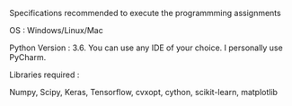 Specifications recommended to execute the programmming assignments

OS : Windows/Linux/Mac

Python Version : 3.6. You can use any IDE of your choice. I personally use PyCharm.

Libraries required :

Numpy, Scipy, Keras, Tensorflow, cvxopt, cython, scikit-learn, matplotlib
